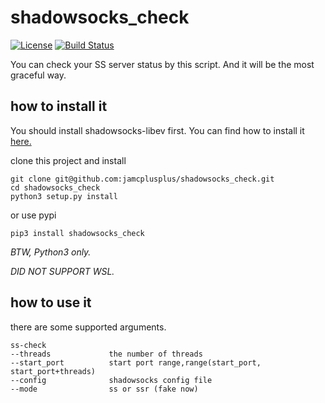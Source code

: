 # shadowsocks_check
[![License](https://img.shields.io/github/license/Jormungendr/awesome-shadowsocks-check.svg)](https://github.com/Jormungendr/awesome-shadowsocks-check/blob/master/LICENSE)
[![Build Status](https://travis-ci.org/Jormungendr/ProjHORUS.svg?branch=master)](https://travis-ci.org/Jormungendr/ProjHORUS.svg?branch=master)

You can check your SS server status by this script. And it will be the most graceful way.

## how to install it

You should install shadowsocks-libev first. You can find how to install it [here.](https://github.com/shadowsocks/shadowsocks-libev#installation)

clone this project and install
```
git clone git@github.com:jamcplusplus/shadowsocks_check.git
cd shadowsocks_check
python3 setup.py install
```

or use pypi
```
pip3 install shadowsocks_check
```

*BTW, Python3 only.*

*DID NOT SUPPORT WSL.*
## how to use it

there are some supported arguments.
```
ss-check
--threads             the number of threads
--start_port          start port range,range(start_port, start_port+threads)
--config              shadowsocks config file
--mode                ss or ssr (fake now)
```